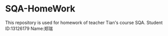 SQA-HomeWork
============
This repository is used for homework of teacher Tian's course SQA. Student ID:13126179  Name:郑瑞
